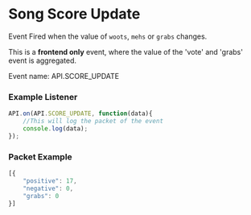 # Song Score Update

Event Fired when the value of `woots`, `mehs` or `grabs` changes.

This is a **frontend only** event, where the value of the 'vote' and 'grabs' event is aggregated.

Event name: API.SCORE_UPDATE

### Example Listener

```js
API.on(API.SCORE_UPDATE, function(data){
    //This will log the packet of the event
    console.log(data);
});
```

### Packet Example

```js
[{
    "positive": 17, 
    "negative": 0, 
    "grabs": 0
}]
```